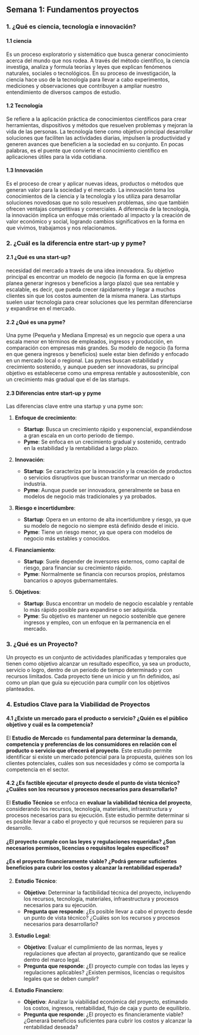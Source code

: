 ## Semana 1: Fundamentos proyectos

### 1. ¿Qué es ciencia, tecnología e innovación?

#### 1.1 ciencia

Es un proceso exploratorio y sistemático que busca generar conocimiento acerca del mundo que nos rodea. A través del método científico, la ciencia investiga, analiza y formula teorías y leyes que explican fenómenos naturales, sociales o tecnológicos. En su proceso de investigación, la ciencia hace uso de la tecnología para llevar a cabo experimentos, mediciones y observaciones que contribuyen a ampliar nuestro entendimiento de diversos campos de estudio.

#### 1.2 Tecnología

Se refiere a la aplicación práctica de conocimientos científicos para crear herramientas, dispositivos y métodos que resuelven problemas y mejoran la vida de las personas. La tecnología tiene como objetivo principal desarrollar soluciones que faciliten las actividades diarias, impulsen la productividad y generen avances que beneficien a la sociedad en su conjunto. En pocas palabras, es el puente que convierte el conocimiento científico en aplicaciones útiles para la vida cotidiana.

#### 1.3 Innovación

Es el proceso de crear y aplicar nuevas ideas, productos o métodos que generan valor para la sociedad y el mercado. La innovación toma los conocimientos de la ciencia y la tecnología y los utiliza para desarrollar soluciones novedosas que no solo resuelven problemas, sino que también ofrecen ventajas competitivas y comerciales. A diferencia de la tecnología, la innovación implica un enfoque más orientado al impacto y la creación de valor económico y social, logrando cambios significativos en la forma en que vivimos, trabajamos y nos relacionamos.

### 2. ¿Cuál es la diferencia entre start-up y pyme?

#### 2.1 ¿Qué es una start-up?

necesidad del mercado a través de una idea innovadora. Su objetivo principal es encontrar un modelo de negocio (la forma en que la empresa planea generar ingresos y beneficios a largo plazo) que sea rentable y escalable, es decir, que pueda crecer rápidamente y llegar a muchos clientes sin que los costos aumenten de la misma manera. Las startups suelen usar tecnología para crear soluciones que les permitan diferenciarse y expandirse en el mercado.

#### 2.2 ¿Qué es una pyme?

Una pyme (Pequeña y Mediana Empresa) es un negocio que opera a una escala menor en términos de empleados, ingresos y producción, en comparación con empresas más grandes. Su modelo de negocio (la forma en que genera ingresos y beneficios) suele estar bien definido y enfocado en un mercado local o regional. Las pymes buscan estabilidad y crecimiento sostenido, y aunque pueden ser innovadoras, su principal objetivo es establecerse como una empresa rentable y autosostenible, con un crecimiento más gradual que el de las startups.

#### 2.3 Diferencias entre start-up y pyme

Las diferencias clave entre una startup y una pyme son:

1. **Enfoque de crecimiento**:
   - **Startup**: Busca un crecimiento rápido y exponencial, expandiéndose a gran escala en un corto periodo de tiempo.
   - **Pyme**: Se enfoca en un crecimiento gradual y sostenido, centrado en la estabilidad y la rentabilidad a largo plazo.

2. **Innovación**:
   - **Startup**: Se caracteriza por la innovación y la creación de productos o servicios disruptivos que buscan transformar un mercado o industria.
   - **Pyme**: Aunque puede ser innovadora, generalmente se basa en modelos de negocio más tradicionales y ya probados.

3. **Riesgo e incertidumbre**:
   - **Startup**: Opera en un entorno de alta incertidumbre y riesgo, ya que su modelo de negocio no siempre está definido desde el inicio.
   - **Pyme**: Tiene un riesgo menor, ya que opera con modelos de negocio más estables y conocidos.

4. **Financiamiento**:
   - **Startup**: Suele depender de inversores externos, como capital de riesgo, para financiar su crecimiento rápido.
   - **Pyme**: Normalmente se financia con recursos propios, préstamos bancarios o apoyos gubernamentales.

5. **Objetivos**:
   - **Startup**: Busca encontrar un modelo de negocio escalable y rentable lo más rápido posible para expandirse o ser adquirida.
   - **Pyme**: Su objetivo es mantener un negocio sostenible que genere ingresos y empleo, con un enfoque en la permanencia en el mercado.

### 3. ¿Qué es un Proyecto?

Un proyecto es un conjunto de actividades planificadas y temporales que tienen como objetivo alcanzar un resultado específico, ya sea un producto, servicio o logro, dentro de un periodo de tiempo determinado y con recursos limitados. Cada proyecto tiene un inicio y un fin definidos, así como un plan que guía su ejecución para cumplir con los objetivos planteados.

### 4. Estudios Clave para la Viabilidad de Proyectos

#### 4.1 ¿Existe un mercado para el producto o servicio? ¿Quién es el público objetivo y cuál es la competencia?

El **Estudio de Mercado** es **fundamental para determinar la demanda, competencia y preferencias de los consumidores en relación con el producto o servicio que ofrecerá el proyecto**. Este estudio permite identificar si existe un mercado potencial para la propuesta, quiénes son los clientes potenciales, cuáles son sus necesidades y cómo se comporta la competencia en el sector.


#### 4.2 ¿Es factible ejecutar el proyecto desde el punto de vista técnico? ¿Cuáles son los recursos y procesos necesarios para desarrollarlo?

El **Estudio Técnico** se enfoca en **evaluar la viabilidad técnica del proyecto**, considerando los recursos, tecnología, materiales, infraestructura y procesos necesarios para su ejecución. Este estudio permite determinar si es posible llevar a cabo el proyecto y qué recursos se requieren para su desarrollo.

#### ¿El proyecto cumple con las leyes y regulaciones requeridas? ¿Son necesarios permisos, licencias o requisitos legales específicos?

#### ¿Es el proyecto financieramente viable? ¿Podrá generar suficientes beneficios para cubrir los costos y alcanzar la rentabilidad esperada?

2. **Estudio Técnico**:
   - **Objetivo**: Determinar la factibilidad técnica del proyecto, incluyendo los recursos, tecnología, materiales, infraestructura y procesos necesarios para su ejecución.
   - **Pregunta que responde**: ¿Es posible llevar a cabo el proyecto desde un punto de vista técnico? ¿Cuáles son los recursos y procesos necesarios para desarrollarlo?

3. **Estudio Legal**:
   - **Objetivo**: Evaluar el cumplimiento de las normas, leyes y regulaciones que afectan al proyecto, garantizando que se realice dentro del marco legal.
   - **Pregunta que responde**: ¿El proyecto cumple con todas las leyes y regulaciones aplicables? ¿Existen permisos, licencias o requisitos legales que se deben cumplir?

4. **Estudio Financiero**:
   - **Objetivo**: Analizar la viabilidad económica del proyecto, estimando los costos, ingresos, rentabilidad, flujo de caja y punto de equilibrio.
   - **Pregunta que responde**: ¿El proyecto es financieramente viable? ¿Generará beneficios suficientes para cubrir los costos y alcanzar la rentabilidad deseada?


